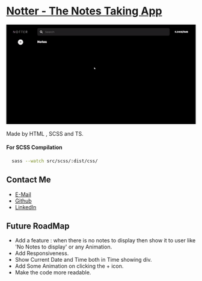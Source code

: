 # [Notter - The Notes Taking App](https://devanupshourya.github.io/Notter-App/)
![Video](file.gif)

Made by HTML , SCSS and TS. 

#### For SCSS Compilation 
```bash
  sass --watch src/scss/:dist/css/
```

## Contact Me
 - [E-Mail](mailto:contact.yourwebdev@gmail.com)
 - [Github](https://github.com/AnupShouryaDev)
 - [LinkedIn](https://www.linkedin.com/in/anup-shourya-141b3b1b5/)

## Future RoadMap
- Add a feature : when there is no notes to display then show it to user like 'No Notes to display' or any Animation.
- Add Responsiveness.
- Show Current Date and Time both in Time showing div.
- Add Some Animation on clicking the + icon.
- Make the code more readable.
